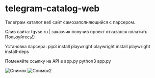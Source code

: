 # telegram-catalog-web
Телеграм каталог веб сайт самозаполняющийся с парсером.

Слив сайта: tgvse.ru | заказчик получив проект отказался оплатить. Пользуйтесь!)

Установка парсера:
pip3 install playwright
playwright install
playwright install-deps

Поменяйте ссылку на API в app.py
python3 app.py

![Снимок](https://github.com/looneysky/telegram-catalog-web/assets/63257090/8de6809e-feb2-41f5-a006-02ea17646fc9)
![Снимок2](https://github.com/looneysky/telegram-catalog-web/assets/63257090/c69070f3-152f-4c7a-acb0-d8eb0657924a)

